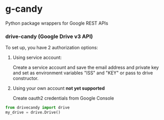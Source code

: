 # g-candy
Python package wrappers for Google REST APIs
### drive-candy (Google Drive v3 API)
To set up, you have 2 authorization options:
1. Using service account: 

   Create a service account and save the email address and private key and set as environment variables "ISS" and "KEY" or pass to drive constructor.
2. Using your own account **not yet supported**

   Create oauth2 credentials from Google Console
```python
from drivecandy import drive
my_drive = drive.Drive()
```